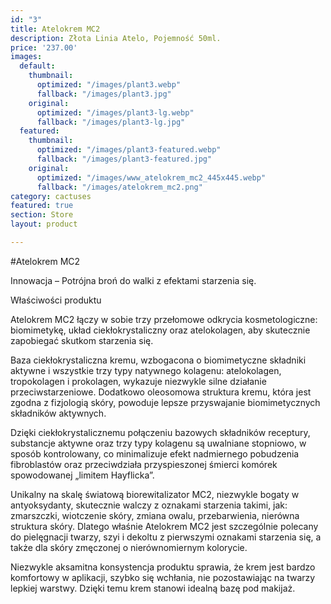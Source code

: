 ```yaml
---
id: "3"
title: Atelokrem MC2
description: Złota Linia Atelo, Pojemność 50ml.
price: '237.00'
images:
  default:
    thumbnail:
      optimized: "/images/plant3.webp"
      fallback: "/images/plant3.jpg"
    original:
      optimized: "/images/plant3-lg.webp"
      fallback: "/images/plant3-lg.jpg"
  featured:
    thumbnail:
      optimized: "/images/plant3-featured.webp"
      fallback: "/images/plant3-featured.jpg"
    original:
      optimized: "/images/www_atelokrem_mc2_445x445.webp"
      fallback: "/images/atelokrem_mc2.png"
category: cactuses
featured: true
section: Store
layout: product

---
```

#Atelokrem MC2 

Innowacja – Potrójna broń do walki z efektami starzenia się.

Właściwości produktu

Atelokrem MC2 łączy w sobie trzy przełomowe odkrycia kosmetologiczne: biomimetykę, układ ciekłokrystaliczny oraz atelokolagen, aby skutecznie zapobiegać skutkom starzenia się.

Baza ciekłokrystaliczna kremu, wzbogacona o biomimetyczne składniki aktywne i wszystkie trzy typy natywnego kolagenu: atelokolagen, tropokolagen i prokolagen, wykazuje niezwykle silne działanie przeciwstarzeniowe. Dodatkowo oleosomowa struktura kremu, która jest zgodna z fizjologią skóry, powoduje lepsze przyswajanie biomimetycznych składników aktywnych.

Dzięki ciekłokrystalicznemu połączeniu bazowych składników receptury, substancje aktywne oraz trzy typy kolagenu są uwalniane stopniowo, w sposób kontrolowany, co minimalizuje efekt nadmiernego pobudzenia fibroblastów oraz przeciwdziała przyspieszonej śmierci komórek spowodowanej „limitem Hayflicka”.

Unikalny na skalę światową biorewitalizator MC2, niezwykle bogaty w antyoksydanty, skutecznie walczy z oznakami starzenia takimi, jak: zmarszczki, wiotczenie skóry, zmiana owalu, przebarwienia, nierówna struktura skóry. Dlatego właśnie Atelokrem MC2 jest szczególnie polecany do pielęgnacji twarzy, szyi i dekoltu z pierwszymi oznakami starzenia się, a także dla skóry zmęczonej o nierównomiernym kolorycie.

Niezwykle aksamitna konsystencja produktu sprawia, że krem jest bardzo komfortowy w aplikacji, szybko się wchłania, nie pozostawiając na twarzy lepkiej warstwy. Dzięki temu krem stanowi idealną bazę pod makijaż.